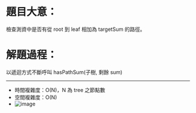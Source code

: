 # 題目大意：
檢查測資中是否有從 root 到 leaf 相加為 targetSum 的路徑。

# 解題過程：
以遞迴方式不斷呼叫 hasPathSum(子樹, 剩餘 sum)

--------------
* 時間複雜度：O(N)，N 為 tree 之節點數
* 空間複雜度：O(N)
* ![image](https://github.com/00757129/Leetcode/assets/58520935/82ae42ef-7bd4-44fc-9373-df9be7c4d9c9)

